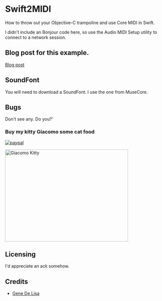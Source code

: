 # Swift2MIDI

How to throw out your Objective-C trampoline and use Core MIDI in Swift.

I didn't include an Bonjour code here, so use the Audio MIDI Setup utility to connect to a network session.


## Blog post for this example.

[Blog post](http://www.rockhoppertech.com/blog/swift2-midi/)

## SoundFont

You will need to download a SoundFont. I use the one from MuseCore.


## Bugs

Don't see any. Do you?'


### Buy my kitty Giacomo some cat food

[![paypal](https://www.paypalobjects.com/en_US/i/btn/btn_donate_SM.gif)](https://www.paypal.com/cgi-bin/webscr?cmd=_donations&business=F5KE9Z29MH8YQ&bnP-DonationsBF:btn_donate_SM.gif:NonHosted)

<img src="http://www.rockhoppertech.com/blog/wp-content/uploads/2015/05/IMG_0657.png" alt="Giacomo Kitty" width="400" height="300">

## Licensing

I'd appreciate an ack somehow.

## Credits

*	[Gene De Lisa](http://rockhoppertech.com/blog/)